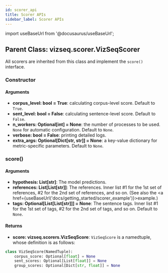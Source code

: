 ```yaml
---
id: scorer_api
title: Scorer APIs
sidebar_label: Scorer APIs
---
```


import useBaseUrl from '@docusaurus/useBaseUrl';

## Parent Class: vizseq.scorer.VizSeqScorer
All scorers are inherited from this class and implement the `score()` interface.

### Constructor
#### Arguments
- **corpus_level: bool = True**: calculating corpus-level score. Default to `True`.
- **sent_level: bool = False**: calculating sentence-level score. Default to `False`.
- **n_workers: Optional[int] = None**: the number of processes to be used. `None` for automatic configuration. Default
to `None`.
- **verbose: bool = False**: printing detailed logs.
- **extra_args: Optional[Dict[str, str]] = None**: a key-value dictionary for metric-specific parameters. Default to
`None`.



### score()
#### Arguments
- **hypothesis: List[str]**: The model predictions.
- **references: List[List[str]]**: The references. Inner list #1 for the 1st set of references, #2 for the 2nd set of
references, and so on. (See also the <a href={useBaseUrl('docs/getting_started/scorer_example')}>example</a>.) 
- **tags: Optional[List[List[str]]] = None**: The sentence tags. Inner list #1 for the 1st set of tags, #2 for the 2nd
set of tags, and so on. Default to `None`.

#### Returns
- **score: vizseq.scorers.VizSeqScore**: `VizSeqScore` is a namedtuple, whose definition is as follows:
```python
class VizSeqScore(NamedTuple):
    corpus_score: Optional[float] = None
    sent_scores: Optional[List[float]] = None
    group_scores: Optional[Dict[str, float]] = None
```
